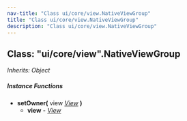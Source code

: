 ```yaml
---
nav-title: "Class ui/core/view.NativeViewGroup"
title: "Class ui/core/view.NativeViewGroup"
description: "Class ui/core/view.NativeViewGroup"
---
```

## Class: "ui/core/view".NativeViewGroup  
_Inherits:_ _Object_

##### Instance Functions
 - **setOwner(** view [_View_](../../../ui/core/view/View.md) **)**
   - **view** - [_View_](../../../ui/core/view/View.md)